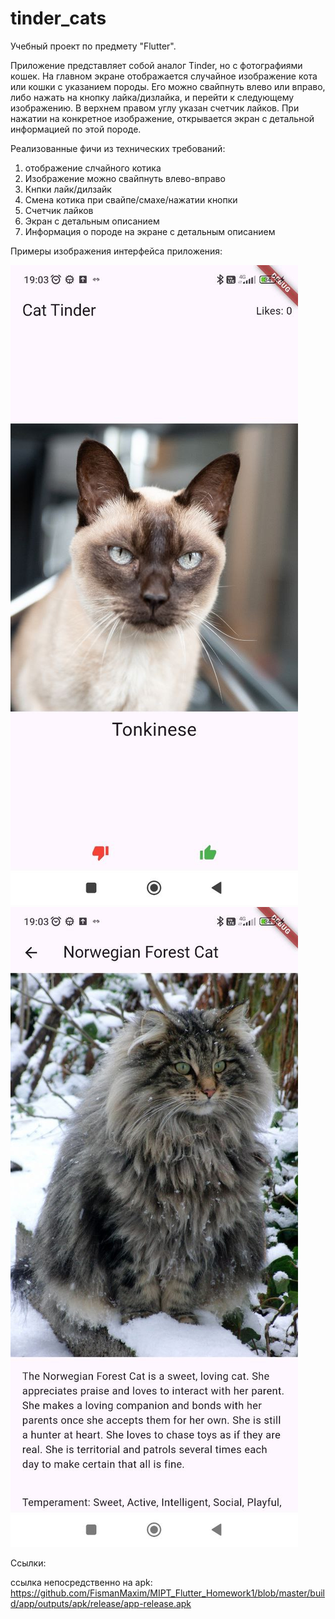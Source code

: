 # tinder_cats

Учебный проект по предмету "Flutter".

Приложение представляет собой аналог Tinder, но с фотографиями кошек.
На главном экране отображается случайное изображение кота или кошки с указанием породы.
Его можно свайпнуть влево или вправо, либо нажать на кнопку лайка/дизлайка, и перейти к следующему изображению.
В верхнем правом углу указан счетчик лайков.
При нажатии на конкретное изображение, открывается экран с детальной информацией по этой породе.

Реализованные фичи из технических требований:
1) отображение слчайного котика
2) Изображение можно свайпнуть влево-вправо
3) Кнпки лайк/дилзайк
4) Смена котика при свайпе/смахе/нажатии кнопки
5) Счетчик лайков
6) Экран с детальным описанием
7) Информация о породе на экране с детальным описанием

Примеры изображения интерфейса приложения:

![img.png](img.png)
![img_1.png](img_1.png)


Ссылки:

ссылка непосредственно на apk: https://github.com/FismanMaxim/MIPT_Flutter_Homework1/blob/master/build/app/outputs/apk/release/app-release.apk
